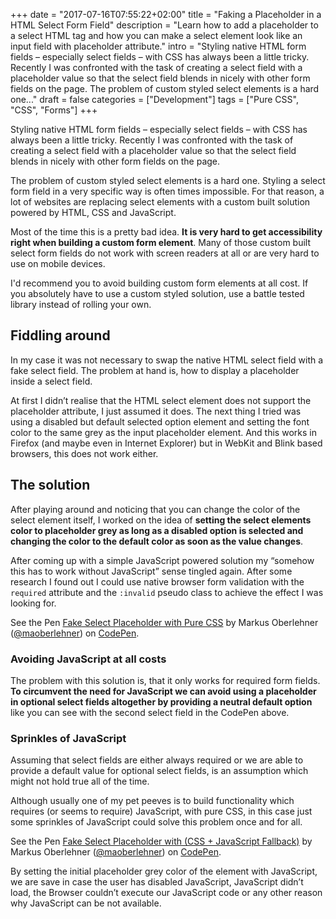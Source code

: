 +++
date = "2017-07-16T07:55:22+02:00"
title = "Faking a Placeholder in a HTML Select Form Field"
description = "Learn how to add a placeholder to a select HTML tag and how you can make a select element look like an input field with placeholder attribute."
intro = "Styling native HTML form fields – especially select fields – with CSS has always been a little tricky. Recently I was confronted with the task of creating a select field with a placeholder value so that the select field blends in nicely with other form fields on the page. The problem of custom styled select elements is a hard one..."
draft = false
categories = ["Development"]
tags = ["Pure CSS", "CSS", "Forms"]
+++

Styling native HTML form fields – especially select fields – with CSS has always been a little tricky. Recently I was confronted with the task of creating a select field with a placeholder value so that the select field blends in nicely with other form fields on the page.

The problem of custom styled select elements is a hard one. Styling a select form field in a very specific way is often times impossible. For that reason, a lot of websites are replacing select elements with a custom built solution powered by HTML, CSS and JavaScript.

Most of the time this is a pretty bad idea. **It is very hard to get accessibility right when building a custom form element**. Many of those custom built select form fields do not work with screen readers at all or are very hard to use on mobile devices.

I'd recommend you to avoid building custom form elements at all cost. If you absolutely have to use a custom styled solution, use a battle tested library instead of rolling your own.

## Fiddling around
In my case it was not necessary to swap the native HTML select field with a fake select field. The problem at hand is, how to display a placeholder inside a select field.

At first I didn’t realise that the HTML select element does not support the placeholder attribute, I just assumed it does. The next thing I tried was using a disabled but default selected option element and setting the font color to the same grey as the input placeholder element. And this works in Firefox (and maybe even in Internet Explorer) but in WebKit and Blink based browsers, this does not work either.

## The solution
After playing around and noticing that you can change the color of the select element itself, I worked on the idea of **setting the select elements color to placeholder grey as long as a disabled option is selected and changing the color to the default color as soon as the value changes**.

After coming up with a simple JavaScript powered solution my “somehow this has to work without JavaScript” sense tingled again. After some research I found out I could use native browser form validation with the `required` attribute and the `:invalid` pseudo class to achieve the effect I was looking for.

<p data-height="265" data-theme-id="0" data-slug-hash="WOWrqO" data-default-tab="html,result" data-user="maoberlehner" data-embed-version="2" data-pen-title="Fake Select Placeholder with Pure CSS" class="codepen">See the Pen <a href="https://codepen.io/maoberlehner/pen/WOWrqO/">Fake Select Placeholder with Pure CSS</a> by Markus Oberlehner (<a href="https://codepen.io/maoberlehner">@maoberlehner</a>) on <a href="https://codepen.io">CodePen</a>.</p>

### Avoiding JavaScript at all costs
The problem with this solution is, that it only works for required form fields. **To circumvent the need for JavaScript we can avoid using a placeholder in optional select fields altogether by providing a neutral default option** like you can see with the second select field in the CodePen above.

### Sprinkles of JavaScript
Assuming that select fields are either always required or we are able to provide a default value for optional select fields, is an assumption which might not hold true all of the time.

Although usually one of my pet peeves is to build functionality which requires (or seems to require) JavaScript, with pure CSS, in this case just some sprinkles of JavaScript could solve this problem once and for all.

<p data-height="265" data-theme-id="0" data-slug-hash="YQBQNj" data-default-tab="css,result" data-user="maoberlehner" data-embed-version="2" data-pen-title="Fake Select Placeholder with (CSS + JavaScript Fallback)" class="codepen">See the Pen <a href="https://codepen.io/maoberlehner/pen/YQBQNj/">Fake Select Placeholder with (CSS + JavaScript Fallback)</a> by Markus Oberlehner (<a href="https://codepen.io/maoberlehner">@maoberlehner</a>) on <a href="https://codepen.io">CodePen</a>.</p>
<script async src="https://production-assets.codepen.io/assets/embed/ei.js"></script>

By setting the initial placeholder grey color of the element with JavaScript, we are save in case the user has disabled JavaScript, JavaScript didn’t load, the Browser couldn’t execute our JavaScript code or any other reason why JavaScript can be not available.

